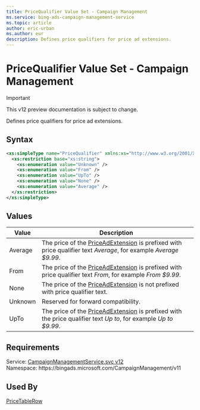 ```yaml
---
title: PriceQualifier Value Set - Campaign Management
ms.service: bing-ads-campaign-management-service
ms.topic: article
author: eric-urban
ms.author: eur
description: Defines price qualifiers for price ad extensions.
---
```

# PriceQualifier Value Set - Campaign Management

> [!IMPORTANT]
> This v12 preview documentation is subject to change.

Defines price qualifiers for price ad extensions.

## Syntax
```xml
<xs:simpleType name="PriceQualifier" xmlns:xs="http://www.w3.org/2001/XMLSchema">
  <xs:restriction base="xs:string">
    <xs:enumeration value="Unknown" />
    <xs:enumeration value="From" />
    <xs:enumeration value="UpTo" />
    <xs:enumeration value="None" />
    <xs:enumeration value="Average" />
  </xs:restriction>
</xs:simpleType>
```

## <a name="values"></a>Values

|Value|Description|
|-----------|---------------|
|<a name="average"></a>Average|The price of the [PriceAdExtension](/bingads/campaign-management-service/priceadextension.md) is prefixed with price qualifier text *Average*, for example *Average $9.99*.|
|<a name="from"></a>From|The price of the [PriceAdExtension](/bingads/campaign-management-service/priceadextension.md) is prefixed with price qualifier text *From*, for example *From $9.99*.|
|<a name="none"></a>None|The price of the [PriceAdExtension](/bingads/campaign-management-service/priceadextension.md) is not prefixed with price qualifier text.|
|<a name="unknown"></a>Unknown|Reserved for forward compatibility.|
|<a name="upto"></a>UpTo|The price of the [PriceAdExtension](/bingads/campaign-management-service/priceadextension.md) is prefixed with the price qualifier text *Up to*, for example *Up to $9.99*.|

## Requirements
Service: [CampaignManagementService.svc v12](https://campaign.api.bingads.microsoft.com/Api/Advertiser/CampaignManagement/v11/CampaignManagementService.svc)  
Namespace: https\://bingads.microsoft.com/CampaignManagement/v11  

## Used By
[PriceTableRow](pricetablerow.md)  

